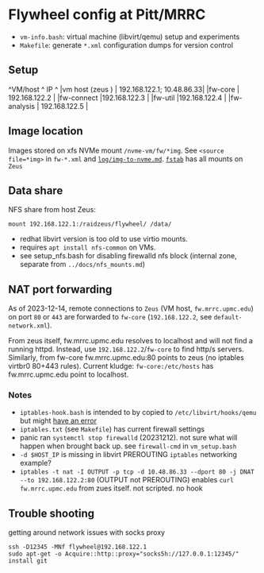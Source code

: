 # Flywheel config at Pitt/MRRC

  * `vm-info.bash`: virtual machine (libvirt/qemu) setup and experiments
  * `Makefile`: generate `*.xml` configuration dumps for version control

## Setup
^VM/host ^ IP ^
|vm host (zeus ) | 192.168.122.1; 10.48.86.33|
|fw-core | 192.168.122.2 |
|fw-connect |192.168.122.3 |
|fw-util |192.168.122.4 |
|fw-analysis | 192.168.122.5 |

## Image location

Images stored on xfs NVMe mount `/nvme-vm/fw/*img`. See `<source file=*img>` in `fw-*.xml` and [`log/img-to-nvme.md`](log/img-to-nvme.md). [`fstab`](fstab) has all mounts on `Zeus`

## Data share

NFS share from host Zeus:
```
mount 192.168.122.1:/raidzeus/flywheel/ /data/
```

 * redhat libvirt version is too old to use virtio mounts.
 * requires `apt install nfs-common` on VMs.
 * see setup_nfs.bash for disabling firewalld nfs block (internal zone, separate from `../docs/nfs_mounts.md`)

## NAT port forwarding

As of 2023-12-14, remote connections to `Zeus` (VM host, `fw.mrrc.upmc.edu`) on port `80` or `443` are forwarded to `fw-core` (`192.168.122.2`, see `default-network.xml`).

From zeus itself, fw.mrrc.upmc.edu resolves to localhost and will not find a running httpd. Instead, use `192.168.122.2`/`fw-core` to find http/s servers.
Similarly, from fw-core fw.mrrc.upmc.edu:80 points to zeus (no iptables virtbr0 80+443 rules). Current kludge: `fw-core:/etc/hosts` has fw.mrrc.upmc.edu point to localhost.

### Notes

  * `iptables-hook.bash` is intended to by copied to `/etc/libvirt/hooks/qemu` but might [have an error](https://serverfault.com/questions/989967/cant-port-forward-with-iptables-kvm-nat)
  * `iptables.txt` (see `Makefile`) has current firewall settings
  * panic ran `systemctl stop firewalld` (20231212). not sure what will happen when brought back up. see `firewall-cmd` in `vm_setup.bash`
  * `-d $HOST_IP` is missing in libvirt PREROUTING `iptables` networking example?
  * `iptables -t nat -I OUTPUT -p tcp -d 10.48.86.33 --dport 80 -j DNAT --to 192.168.122.2:80` (OUTPUT not PREROUTING) enables `curl fw.mrrc.upmc.edu` from zues itself. not scripted. no hook


## Trouble shooting

getting around network issues with socks proxy
```
ssh -D12345 -MNf flywheel@192.168.122.1
sudo apt-get -o Acquire::http::proxy="socks5h://127.0.0.1:12345/" install git
```

